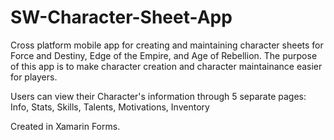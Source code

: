 # SW-Character-Sheet-App

Cross platform mobile app for creating and maintaining character sheets for Force and Destiny, Edge of the Empire, and Age of Rebellion.
The purpose of this app is to make character creation and character maintainance easier for players.

Users can view their Character's information through 5 separate pages: Info, Stats, Skills, Talents, Motivations, Inventory

Created in Xamarin Forms.

